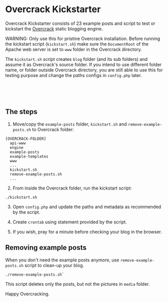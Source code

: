 # Overcrack Kickstarter

Overcrack Kickstarter consists of 23 example posts and script to test or kickstart the [Overcrack](https://github.com/muslax/overcrack) static blogging engine.

WARNING: Only use this for pristine Overcrack installation. Before running the kickstart script (`kickstart.sh`) make sure the `DocumentRoot` of the Apache web server is set to `www` folder in the Overcrack directory.

The `kickstart.sh` script creates `blog` folder (and its sub folders) and assume it as Overcrack's source folder. If you intend to use different folder name, or folder outside Overcrack directory, you are still able to use this for testing purpose and change the paths configs in `config.php` later.

<br><br><br>

## The steps

1. Move/copy the `example-posts` folder, `kickstart.sh` and `remove-example-posts.sh` to Overcrack folder:

````
[OVERCRACK-FOLDER]
  api-www
  engine
  example-posts
  example-templates
  www
  ...
  kickstart.sh
  remove-example-posts.sh
  ...
````
   
2. From inside the Overcrack folder, run the kickstart script:

````
./kickstart.sh
````

3. Open `config.php` and update the paths and metadata as recommended by the script.
   
4. Create `crontab` using statement provided by the script.

5. If you wish, pray for a minute before checking your blog in the browser.

## Removing example posts

When you don't need the example posts anymore, use `remove-example-posts.sh` script to clean-up your blog.

````
./remove-example-posts.sh`
````

This script deletes only the posts, but not the pictures in `media` folder.

Happy Overcracking.
